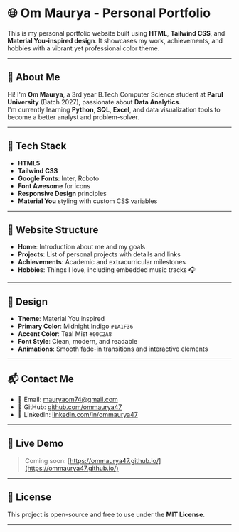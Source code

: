 # 🌐 Om Maurya - Personal Portfolio

This is my personal portfolio website built using **HTML**, **Tailwind CSS**, and **Material You-inspired design**. It showcases my work, achievements, and hobbies with a vibrant yet professional color theme.

---

## 🧑 About Me

Hi! I'm **Om Maurya**, a 3rd year B.Tech Computer Science student at **Parul University** (Batch 2027), passionate about **Data Analytics**.  
I'm currently learning **Python**, **SQL**, **Excel**, and data visualization tools to become a better analyst and problem-solver.

---

## 🔧 Tech Stack

- **HTML5**
- **Tailwind CSS**
- **Google Fonts**: Inter, Roboto
- **Font Awesome** for icons
- **Responsive Design** principles
- **Material You** styling with custom CSS variables

---

## 📄 Website Structure

- **Home**: Introduction about me and my goals  
- **Projects**: List of personal projects with details and links  
- **Achievements**: Academic and extracurricular milestones  
- **Hobbies**: Things I love, including embedded music tracks 🎧  

---

## 🎨 Design

- **Theme**: Material You inspired  
- **Primary Color**: Midnight Indigo `#1A1F36`  
- **Accent Color**: Teal Mist `#00C2A8`  
- **Font Style**: Clean, modern, and readable  
- **Animations**: Smooth fade-in transitions and interactive elements

---

## 📬 Contact Me

- 📧 Email: [mauryaom74@gmail.com](mailto:mauryaom74@gmail.com)  
- 🔗 GitHub: [github.com/ommaurya47](https://github.com/ommaurya47)  
- 💼 LinkedIn: [linkedin.com/in/ommaurya47](https://linkedin.com/in/ommaurya47)

---

## 🚀 Live Demo

> Coming soon: [https://ommaurya47.github.io/](https://ommaurya47.github.io/)

---

## 📜 License

This project is open-source and free to use under the **MIT License**.

---
